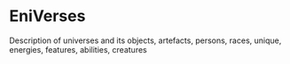 # EniVerses
Description of universes and its objects, artefacts, persons, races, unique, energies, features, abilities, creatures
